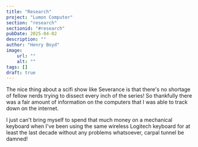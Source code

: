 ```yaml
---
title: "Research"
project: "Lumon Computer"
section: "research"
sectionid: "#research"
pubDate: 2025-04-02
description: ""
author: "Henry Boyd"
image:
    url: ""
    alt: ""
tags: []
draft: true
--- 
```


<p>The nice thing about a scifi show like Severance is that there's no shortage of fellow nerds trying to dissect every inch of the series! So thankfully there was a fair amount of information on the computers that I was able to track down on the internet.</p> 

<p> 
</p>

I just can't bring myself to spend that much money on a mechanical keyboard when I've been using the same wireless Logitech keyboard for at least the last decade without any problems whatsoever, carpal tunnel be damned!